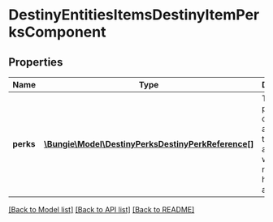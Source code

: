 # DestinyEntitiesItemsDestinyItemPerksComponent

## Properties
Name | Type | Description | Notes
------------ | ------------- | ------------- | -------------
**perks** | [**\Bungie\Model\DestinyPerksDestinyPerkReference[]**](DestinyPerksDestinyPerkReference.md) | The list of perks to display in an item tooltip - and whether or not they have been activated. | [optional] 

[[Back to Model list]](../README.md#documentation-for-models) [[Back to API list]](../README.md#documentation-for-api-endpoints) [[Back to README]](../README.md)


